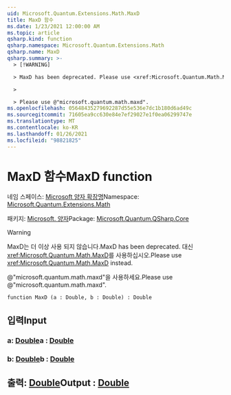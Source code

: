 ```yaml
---
uid: Microsoft.Quantum.Extensions.Math.MaxD
title: MaxD 함수
ms.date: 1/23/2021 12:00:00 AM
ms.topic: article
qsharp.kind: function
qsharp.namespace: Microsoft.Quantum.Extensions.Math
qsharp.name: MaxD
qsharp.summary: >-
  > [!WARNING]

  > MaxD has been deprecated. Please use <xref:Microsoft.Quantum.Math.MaxD> instead.

  >

  > Please use @"microsoft.quantum.math.maxd".
ms.openlocfilehash: 05648435279692287d55e536e7dc1b180d6ad49c
ms.sourcegitcommit: 71605ea9cc630e84e7ef29027e1f0ea06299747e
ms.translationtype: MT
ms.contentlocale: ko-KR
ms.lasthandoff: 01/26/2021
ms.locfileid: "98821825"
---
```

# <a name="maxd-function"></a><span data-ttu-id="d0ee2-102">MaxD 함수</span><span class="sxs-lookup"><span data-stu-id="d0ee2-102">MaxD function</span></span>

<span data-ttu-id="d0ee2-103">네임 스페이스: [Microsoft 양자 확장명](xref:Microsoft.Quantum.Extensions.Math)</span><span class="sxs-lookup"><span data-stu-id="d0ee2-103">Namespace: [Microsoft.Quantum.Extensions.Math](xref:Microsoft.Quantum.Extensions.Math)</span></span>

<span data-ttu-id="d0ee2-104">패키지: [Microsoft. 양자](https://nuget.org/packages/Microsoft.Quantum.QSharp.Core)</span><span class="sxs-lookup"><span data-stu-id="d0ee2-104">Package: [Microsoft.Quantum.QSharp.Core](https://nuget.org/packages/Microsoft.Quantum.QSharp.Core)</span></span>


> [!WARNING]
> <span data-ttu-id="d0ee2-105">MaxD는 더 이상 사용 되지 않습니다.</span><span class="sxs-lookup"><span data-stu-id="d0ee2-105">MaxD has been deprecated.</span></span> <span data-ttu-id="d0ee2-106">대신 <xref:Microsoft.Quantum.Math.MaxD>를 사용하십시오.</span><span class="sxs-lookup"><span data-stu-id="d0ee2-106">Please use <xref:Microsoft.Quantum.Math.MaxD> instead.</span></span>
>
> <span data-ttu-id="d0ee2-107">@"microsoft.quantum.math.maxd"을 사용하세요.</span><span class="sxs-lookup"><span data-stu-id="d0ee2-107">Please use @"microsoft.quantum.math.maxd".</span></span>



```qsharp
function MaxD (a : Double, b : Double) : Double
```


## <a name="input"></a><span data-ttu-id="d0ee2-108">입력</span><span class="sxs-lookup"><span data-stu-id="d0ee2-108">Input</span></span>

### <a name="a--double"></a><span data-ttu-id="d0ee2-109">a: [Double](xref:microsoft.quantum.lang-ref.double)</span><span class="sxs-lookup"><span data-stu-id="d0ee2-109">a : [Double](xref:microsoft.quantum.lang-ref.double)</span></span>




### <a name="b--double"></a><span data-ttu-id="d0ee2-110">b: [Double](xref:microsoft.quantum.lang-ref.double)</span><span class="sxs-lookup"><span data-stu-id="d0ee2-110">b : [Double](xref:microsoft.quantum.lang-ref.double)</span></span>





## <a name="output--double"></a><span data-ttu-id="d0ee2-111">출력: [Double](xref:microsoft.quantum.lang-ref.double)</span><span class="sxs-lookup"><span data-stu-id="d0ee2-111">Output : [Double](xref:microsoft.quantum.lang-ref.double)</span></span>

